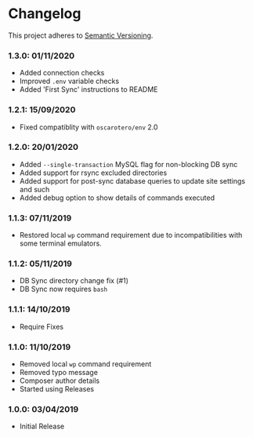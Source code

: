 # Changelog

This project adheres to [Semantic Versioning](http://semver.org/).

### 1.3.0: 01/11/2020

* Added connection checks
* Improved `.env` variable checks
* Added 'First Sync' instructions to README

### 1.2.1: 15/09/2020

* Fixed compatiblity with `oscarotero/env` 2.0

### 1.2.0: 20/01/2020

* Added `--single-transaction` MySQL flag for non-blocking DB sync
* Added support for rsync excluded directories
* Added support for post-sync database queries to update site settings and such
* Added debug option to show details of commands executed

### 1.1.3: 07/11/2019

* Restored local `wp` command requirement due to incompatibilities with some terminal emulators.

### 1.1.2: 05/11/2019

* DB Sync directory change fix (#1)
* DB Sync now requires `bash`

### 1.1.1: 14/10/2019

* Require Fixes

### 1.1.0: 11/10/2019

* Removed local `wp` command requirement
* Removed typo message
* Composer author details
* Started using Releases

### 1.0.0: 03/04/2019

* Initial Release
